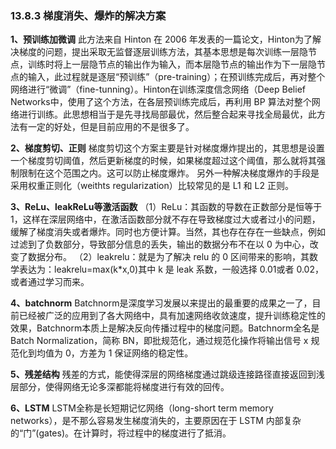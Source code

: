 

### 13.8.3 梯度消失、爆炸的解决方案

**1、预训练加微调**
此方法来自 Hinton 在 2006 年发表的一篇论文，Hinton为了解决梯度的问题，提出采取无监督逐层训练方法，其基本思想是每次训练一层隐节点，训练时将上一层隐节点的输出作为输入，而本层隐节点的输出作为下一层隐节点的输入，此过程就是逐层“预训练”（pre-training）；在预训练完成后，再对整个网络进行“微调”（fine-tunning）。Hinton在训练深度信念网络（Deep Belief Networks中，使用了这个方法，在各层预训练完成后，再利用 BP 算法对整个网络进行训练。此思想相当于是先寻找局部最优，然后整合起来寻找全局最优，此方法有一定的好处，但是目前应用的不是很多了。

**2、梯度剪切、正则**
梯度剪切这个方案主要是针对梯度爆炸提出的，其思想是设置一个梯度剪切阈值，然后更新梯度的时候，如果梯度超过这个阈值，那么就将其强制限制在这个范围之内。这可以防止梯度爆炸。
另外一种解决梯度爆炸的手段是采用权重正则化（weithts regularization）比较常见的是 L1 和 L2 正则。

**3、ReLu、leakReLu等激活函数**
（1）ReLu：其函数的导数在正数部分是恒等于 1，这样在深层网络中，在激活函数部分就不存在导致梯度过大或者过小的问题，缓解了梯度消失或者爆炸。同时也方便计算。当然，其也存在存在一些缺点，例如过滤到了负数部分，导致部分信息的丢失，输出的数据分布不在以 0 为中心，改变了数据分布。
（2）leakrelu：就是为了解决 relu 的 0 区间带来的影响，其数学表达为：leakrelu=max(k*x,0)其中 k 是 leak 系数，一般选择 0.01或者 0.02，或者通过学习而来。

**4、batchnorm**
Batchnorm是深度学习发展以来提出的最重要的成果之一了，目前已经被广泛的应用到了各大网络中，具有加速网络收敛速度，提升训练稳定性的效果，Batchnorm本质上是解决反向传播过程中的梯度问题。Batchnorm全名是 Batch Normalization，简称 BN，即批规范化，通过规范化操作将输出信号 x 规范化到均值为 0，方差为 1 保证网络的稳定性。

**5、残差结构**
残差的方式，能使得深层的网络梯度通过跳级连接路径直接返回到浅层部分，使得网络无论多深都能将梯度进行有效的回传。

**6、LSTM**
LSTM全称是长短期记忆网络（long-short term memory networks），是不那么容易发生梯度消失的，主要原因在于 LSTM 内部复杂的“门”(gates)。在计算时，将过程中的梯度进行了抵消。
